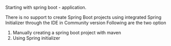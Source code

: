 Starting with spring boot - application. 

There is no support to create Spring Boot projects using integrated Spring Initializer through the IDE in Community version
Following are the two option 

1. Manually creating a spring boot project with maven
2. Using Spring initializer 
